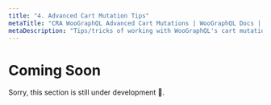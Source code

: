 ```yaml
---
title: "4. Advanced Cart Mutation Tips"
metaTitle: "CRA WooGraphQL Advanced Cart Mutations | WooGraphQL Docs | AxisTaylor"
metaDescription: "Tips/tricks of working with WooGraphQL's cart mutations"
---
```


# Coming Soon

Sorry, this section is still under development :construction:.
